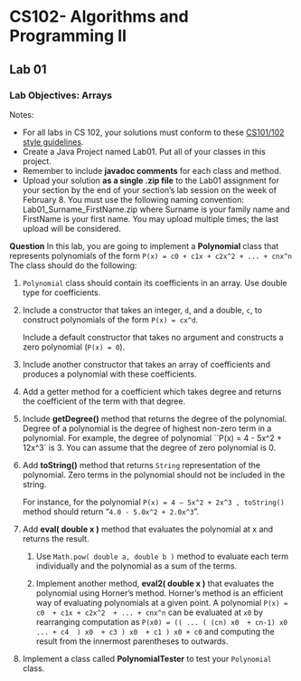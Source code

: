 # CS102- Algorithms and Programming II

## Lab 01

### **Lab Objectives:** Arrays

Notes:
* For all labs in CS 102, your solutions must conform to these [CS101/102 style
guidelines](http://www.cs.bilkent.edu.tr/~adayanik/cs101/practicalwork/styleguidelines.htm).
* Create a Java Project named Lab01. Put all of your classes in this project.
* Remember to include **javadoc comments** for each class and method.
* Upload your solution **as a single .zip file** to the Lab01 assignment for your section by the end of your section’s lab session on the week of February 8. You must use the following naming convention: Lab01_Surname_FirstName.zip where Surname is your family name and FirstName is your first name. You may upload multiple times; the last upload will be considered.

**Question** In this lab, you are going to implement a **Polynomial** class that represents
polynomials of the form ``P(x) = c0 + c1x + c2x^2 + ... + cnx^n``
The class should do the following:

1. ``Polynomial`` class should contain its coefficients in an array. Use double type for
    coefficients.
2. Include a constructor that takes an integer, ``d``, and a double, ``c``, to construct
    polynomials of the form ``P(x) = cx^d``.  
    
    Include a default constructor that takes no argument and constructs a zero polynomial (``P(x) = 0``).

3. Include another constructor that takes an array of coefficients and produces a
    polynomial with these coefficients.
4. Add a getter method for a coefficient which takes degree and returns the coefficient
    of the term with that degree.
5. Include  **getDegree()**  method that returns the degree of the polynomial. Degree of a
    polynomial is the degree of highest non-zero term in a polynomial. For example, the
    degree of polynomial ``P(x) = 4 - 5x^2  + 12x^3`  is 3. You can assume that the
    degree of zero polynomial is 0.
6. Add  **toString()**  method that returns ``String`` representation of the polynomial.
    Zero terms in the polynomial should not be included in the string.

    For instance, for the polynomial ``P(x) = 4 – 5x^2 + 2x^3 , toString()`` method
    should return “``4.0 - 5.0x^2 + 2.0x^3``”.

7. Add  **eval( double x )** method that evaluates the polynomial at x and returns
    the result.
    
    1. Use ``Math.pow( double a, double b )`` method to evaluate each term individually and the polynomial as a sum of the terms.

    2. Implement another method,  **eval2( double x )**  that evaluates the
    polynomial using Horner’s method. Horner’s method is an efficient way of
    evaluating polynomials at a given point. A polynomial ``P(x) = c0  + c1x +
    c2x^2  + ... + cnx^n`` can be evaluated at ``x0``  by rearranging computation as
    ``P(x0) = (( ... ( (cn) x0  + cn-1) x0 ... + c4  ) x0  + c3 ) x0  + c1 ) x0 + c0``  and computing the result from the innermost parentheses to outwards.

8. Implement a class called  **PolynomialTester**  to test your ``Polynomial`` class.
